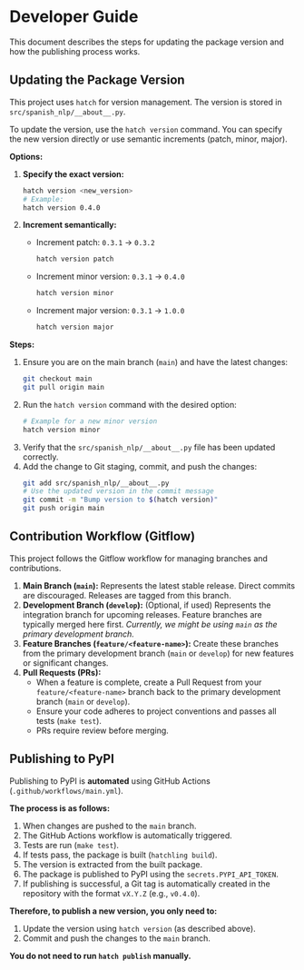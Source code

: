 # Developer Guide

This document describes the steps for updating the package version and how the publishing process works.

## Updating the Package Version

This project uses `hatch` for version management. The version is stored in `src/spanish_nlp/__about__.py`.

To update the version, use the `hatch version` command. You can specify the new version directly or use semantic increments (patch, minor, major).

**Options:**

1.  **Specify the exact version:**
    ```bash
    hatch version <new_version>
    # Example:
    hatch version 0.4.0
    ```

2.  **Increment semantically:**
    *   Increment patch: `0.3.1` -> `0.3.2`
        ```bash
        hatch version patch
        ```
    *   Increment minor version: `0.3.1` -> `0.4.0`
        ```bash
        hatch version minor
        ```
    *   Increment major version: `0.3.1` -> `1.0.0`
        ```bash
        hatch version major
        ```

**Steps:**

1.  Ensure you are on the main branch (`main`) and have the latest changes:
    ```bash
    git checkout main
    git pull origin main
    ```
2.  Run the `hatch version` command with the desired option:
    ```bash
    # Example for a new minor version
    hatch version minor
    ```
3.  Verify that the `src/spanish_nlp/__about__.py` file has been updated correctly.
4.  Add the change to Git staging, commit, and push the changes:
    ```bash
    git add src/spanish_nlp/__about__.py
    # Use the updated version in the commit message
    git commit -m "Bump version to $(hatch version)"
    git push origin main
    ```

## Contribution Workflow (Gitflow)

This project follows the Gitflow workflow for managing branches and contributions.

1.  **Main Branch (`main`):** Represents the latest stable release. Direct commits are discouraged. Releases are tagged from this branch.
2.  **Development Branch (`develop`):** (Optional, if used) Represents the integration branch for upcoming releases. Feature branches are typically merged here first. *Currently, we might be using `main` as the primary development branch.*
3.  **Feature Branches (`feature/<feature-name>`):** Create these branches from the primary development branch (`main` or `develop`) for new features or significant changes.
4.  **Pull Requests (PRs):**
    *   When a feature is complete, create a Pull Request from your `feature/<feature-name>` branch back to the primary development branch (`main` or `develop`).
    *   Ensure your code adheres to project conventions and passes all tests (`make test`).
    *   PRs require review before merging.

## Publishing to PyPI

Publishing to PyPI is **automated** using GitHub Actions (`.github/workflows/main.yml`).

**The process is as follows:**

1.  When changes are pushed to the `main` branch.
2.  The GitHub Actions workflow is automatically triggered.
3.  Tests are run (`make test`).
4.  If tests pass, the package is built (`hatchling build`).
5.  The version is extracted from the built package.
6.  The package is published to PyPI using the `secrets.PYPI_API_TOKEN`.
7.  If publishing is successful, a Git tag is automatically created in the repository with the format `vX.Y.Z` (e.g., `v0.4.0`).

**Therefore, to publish a new version, you only need to:**

1.  Update the version using `hatch version` (as described above).
2.  Commit and push the changes to the `main` branch.

**You do not need to run `hatch publish` manually.**
